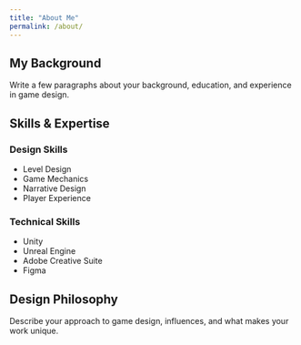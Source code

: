 ```yaml
---
title: "About Me"
permalink: /about/
---
```


## My Background

Write a few paragraphs about your background, education, and experience in game design.

## Skills & Expertise

### Design Skills
- Level Design
- Game Mechanics 
- Narrative Design
- Player Experience

### Technical Skills
- Unity
- Unreal Engine
- Adobe Creative Suite
- Figma

## Design Philosophy

Describe your approach to game design, influences, and what makes your work unique.